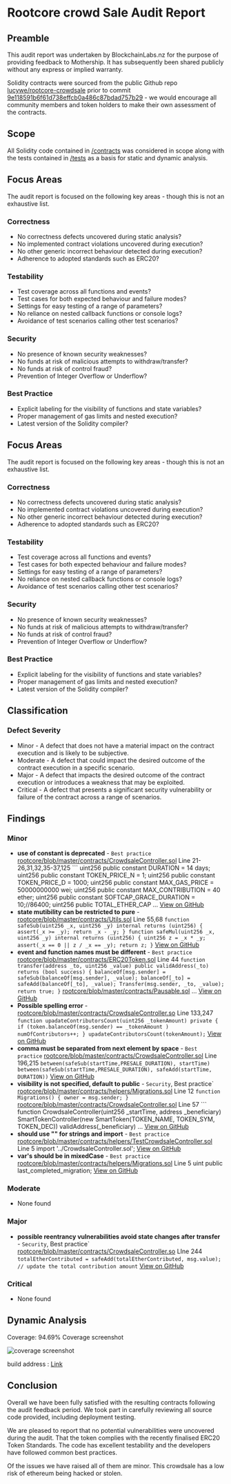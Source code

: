 # Rootcore crowd Sale Audit Report

## Preamble
This audit report was undertaken by BlockchainLabs.nz for the purpose of providing feedback to Mothership. It has subsequently been shared publicly without any express or implied warranty.

Solidity contracts were sourced from the public Github repo [lucywe/rootcore-crowdsale](https://github.com/lucywe/rootcore-crowdsale) prior to commit [9e118591b6f61d738effcb0a486c87bdad757b29](https://github.com/lucywe/rootcore-crowdsale/commit/9e118591b6f61d738effcb0a486c87bdad757b29) - we would encourage all community members and token holders to make their own assessment of the contracts.

## Scope
All Solidity code contained in [/contracts](https://github.com/lucywe/rootcore-crowdsale/tree/master/solidity/contracts) was considered in scope along with the tests contained in [/tests](https://github.com/lucywe/rootcore-crowdsale/tree/master/solidity/test) as a basis for static and dynamic analysis.

## Focus Areas
The audit report is focused on the following key areas - though this is not an exhaustive list.
### Correctness
- No correctness defects uncovered during static analysis?
- No implemented contract violations uncovered during execution?
- No other generic incorrect behaviour detected during execution?
- Adherence to adopted standards such as ERC20?
### Testability
- Test coverage across all functions and events?
- Test cases for both expected behaviour and failure modes?
- Settings for easy testing of a range of parameters?
- No reliance on nested callback functions or console logs?
- Avoidance of test scenarios calling other test scenarios?
### Security
- No presence of known security weaknesses?
- No funds at risk of malicious attempts to withdraw/transfer?
- No funds at risk of control fraud?
- Prevention of Integer Overflow or Underflow?
### Best Practice
- Explicit labeling for the visibility of functions and state variables?
- Proper management of gas limits and nested execution?
- Latest version of the Solidity compiler?

## Focus Areas
The audit report is focused on the following key areas - though this is not an exhaustive list.
### Correctness
- No correctness defects uncovered during static analysis?
- No implemented contract violations uncovered during execution?
- No other generic incorrect behaviour detected during execution?
- Adherence to adopted standards such as ERC20?
### Testability
- Test coverage across all functions and events?
- Test cases for both expected behaviour and failure modes?
- Settings for easy testing of a range of parameters?
- No reliance on nested callback functions or console logs?
- Avoidance of test scenarios calling other test scenarios?
### Security
- No presence of known security weaknesses?
- No funds at risk of malicious attempts to withdraw/transfer?
- No funds at risk of control fraud?
- Prevention of Integer Overflow or Underflow?
### Best Practice
- Explicit labeling for the visibility of functions and state variables?
- Proper management of gas limits and nested execution?
- Latest version of the Solidity compiler?

## Classification
### Defect Severity
- Minor - A defect that does not have a material impact on the contract execution and is likely to be subjective.
- Moderate - A defect that could impact the desired outcome of the contract execution in a specific scenario.
- Major - A defect that impacts the desired outcome of the contract execution or introduces a weakness that may be exploited.
- Critical - A defect that presents a significant security vulnerability or failure of the contract across a range of scenarios.

## Findings
<!-- Here goes a list of issues -->
### Minor
- **use of constant is deprecated** - `Best practice` [rootcore/blob/master/contracts/CrowdsaleController.sol](https://github.com/tikonoff/rootcore/blob/master/contracts/CrowdsaleController.sol) Line 21-26,31,32,35-37,125 ``` uint256 public constant DURATION = 14 days; uint256 public constant TOKEN_PRICE_N = 1; uint256 public constant TOKEN_PRICE_D = 1000; uint256 public constant MAX_GAS_PRICE = 50000000000 wei; uint256 public constant MAX_CONTRIBUTION = 40 ether; uint256 public constant SOFTCAP_GRACE_DURATION = 10;//86400; uint256 public TOTAL_ETHER_CAP ... [View on GitHub](https://github.com/tikonoff/rootcore/issues/16)
- **state mutibility can be restricted to pure** -  [rootcore/blob/master/contracts/Utils.sol](https://github.com/tikonoff/rootcore/blob/master/contracts/Utils.sol) Line 55,68 ``` function safeSub(uint256 _x, uint256 _y) internal returns (uint256) { assert(_x >= _y); return _x - _y; } function safeMul(uint256 _x, uint256 _y) internal returns (uint256) { uint256 z = _x * _y; assert(_x == 0 || z / _x == _y); return z; } ```  [View on GitHub](https://github.com/tikonoff/rootcore/issues/15)
- **event and function names must be different** - `Best practice` [rootcore/blob/master/contracts/ERC20Token.sol](https://github.com/tikonoff/rootcore/blob/master/contracts/ERC20Token.sol) Line 44 ``` function transfer(address _to, uint256 _value) public validAddress(_to) returns (bool success) { balanceOf[msg.sender] = safeSub(balanceOf[msg.sender], _value); balanceOf[_to] = safeAdd(balanceOf[_to], _value); Transfer(msg.sender, _to, _value); return true; } ``` [rootcore/blob/master/contracts/Pausable.sol](https://github.com/tikonoff/rootcore/blob/master/contracts/Pausable.sol) ... [View on GitHub](https://github.com/tikonoff/rootcore/issues/14)
- **Possible spelling error** -  [rootcore/blob/master/contracts/CrowdsaleController.so](https://github.com/tikonoff/rootcore/blob/master/contracts/CrowdsaleController.sol) Line 133,247 ``` function upadateContributorsCount(uint256 _tokenAmount) private { if (token.balanceOf(msg.sender) == _tokenAmount ) numOfContributors++; } upadateContributorsCount(tokenAmount); ```  [View on GitHub](https://github.com/tikonoff/rootcore/issues/12)
- **comma must be separated from next element by space** - `Best practice` [rootcore/blob/master/contracts/CrowdsaleController.sol](https://github.com/tikonoff/rootcore/blob/master/contracts/CrowdsaleController.sol) Line 196,215 ``` between(safeSub(startTime,PRESALE_DURATION), startTime) between(safeSub(startTime,PRESALE_DURATION), safeAdd(startTime, DURATION)) ```  [View on GitHub](https://github.com/tikonoff/rootcore/issues/9)
- **visibility is not specified, default to public** - `Security`, Best practice` [rootcore/blob/master/contracts/helpers/Migrations.sol](https://github.com/tikonoff/rootcore/blob/master/contracts/helpers/Migrations.sol) Line 12 ``` function Migrations() { owner = msg.sender; } ``` [rootcore/blob/master/contracts/CrowdsaleController.sol](https://github.com/tikonoff/rootcore/blob/master/contracts/CrowdsaleController.sol) Line 57 ``` function CrowdsaleController(uint256 _startTime, address _beneficiary) SmartTokenController(new SmartToken(TOKEN_NAME, TOKEN_SYM, TOKEN_DEC)) validAddress(_beneficiary) ... [View on GitHub](https://github.com/tikonoff/rootcore/issues/3)
- **should use "" for strings and import** - `Best practice` [rootcore/blob/master/contracts/helpers/TestCrowdsaleController.sol](https://github.com/tikonoff/rootcore/blob/master/contracts/helpers/TestCrowdsaleController.sol) Line 5 import '../CrowdsaleController.sol';  [View on GitHub](https://github.com/tikonoff/rootcore/issues/2)
- **var's should be in mixedCase** - `Best practice` [rootcore/blob/master/contracts/helpers/Migrations.sol](https://github.com/tikonoff/rootcore/blob/gabrieldojo/contracts/helpers/Migrations.sol) Line 5 uint public last_completed_migration;  [View on GitHub](https://github.com/tikonoff/rootcore/issues/1)
### Moderate
- None found
### Major
- **possible reentrancy vulnerabilities avoid state changes after transfer** - `Security`, Best practice` [rootcore/blob/master/contracts/CrowdsaleController.so](https://github.com/tikonoff/rootcore/blob/master/contracts/CrowdsaleController.sol) LIne 244 ``` totalEtherContributed = safeAdd(totalEtherContributed, msg.value); // update the total contribution amount ```  [View on GitHub](https://github.com/tikonoff/rootcore/issues/11)
### Critical
- None found

## Dynamic Analysis 
Coverage: 94.69%
Coverage screenshot

<img alt="coverage screenshot" src="http://www.brucelihunting4ajob.info/img/tmp/Coverage_screenshot.png">

build address : [Link](https://travis-ci.org/ryu9827/rootcore/builds/334233219)
## Conclusion

Overall we have been fully satisfied with the resulting contracts following the audit feedback period. We took part in carefully reviewing all source code provided, including deployment testing.

We are pleased to report that no potential vulnerabilities were uncovered during the audit. That the token complies with the recently finalised ERC20 Token Standards. The code has excellent testability and the developers have followed common best practices.

Of the issues we have raised all of them are minor. This crowdsale has a low risk of ethereum being hacked or stolen. 
